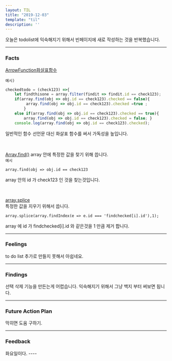 ```yaml
---
layout: TIL
title: "2019-12-03"
template: "til"
description: ''
---
```


오늘은 todolist에 익숙해지기 위해서 빈페이지에 새로 작성하는 것을 반복했습니다.

---

<h3>Facts</h3>

[ArrowFunction화살표함수](https://developer.mozilla.org/ko/docs/Web/JavaScript/Reference/Functions/%EC%95%A0%EB%A1%9C%EC%9A%B0_%ED%8E%91%EC%85%98)<br/>

`예시)`
```javascript
checkedtodo = (check123) =>{
    let findthisone = array.filter(findit => findit.id == check123);
    if(array.find(obj => obj.id == check123).checked == false){
         array.find(obj => obj.id == check123).checked =true ;
        }
    else if(array.find(obj => obj.id == check123).checked == true){
        array.find(obj => obj.id == check123).checked = false; }
    console.log(array.find(obj => obj.id == check123).checked);

```
일반적인 함수 선언문 대신 화살표 함수를 써서 가독성을 높입니다.


<br/>

[Array.find()](https://developer.mozilla.org/ko/docs/Web/JavaScript/Reference/Global_Objects/Array/findIndex)
array 안에 특정한 값을 찾기 위해 씁니다.<br/>
`예시`
```
array.find(obj => obj.id == check123
```
array 안의 id 가 check123 인 것을 찾는것입니다.

<br/>

[array.splice](https://developer.mozilla.org/ko/docs/Web/JavaScript/Reference/Global_Objects/Array/splice)<br/>
특정한 값을 지우기 위해서 씁니다.

```
array.splice(array.findIndex(e => e.id === 'findchecked[i].id'),1);
```
array 에 id 가 findchecked[i].id 와 같은것을 1 만큼 제거 합니다.


---

<h3>Feelings</h3> to do list 추가로 만들지 못해서 아쉽네요.

---

<h3>Findings</h3> 선택 삭제 기능을 만든는게 어렵습니다. 익숙해지기 위해서 그냥 백지 부터 써보면 됩니다.

---

<h3>Future Action Plan</h3> 
막히면 도움 구하기.

---

<h3>Feedback</h3> 
화요일이다.
----